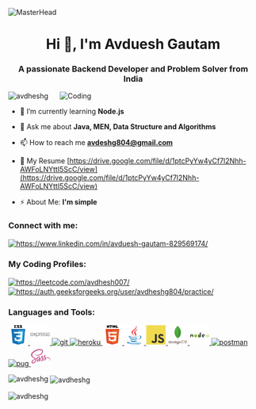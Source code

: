 ![MasterHead](https://www.arkasoftwares.com/blog/wp-content/uploads/2021/01/header_banner-2.jpg)
<h1 align="center">Hi 👋, I'm Avduesh Gautam</h1>
<h3 align="center">A passionate Backend Developer and Problem Solver from India</h3>
<img align="right" alt="Coding" width="400" src="https://www.sarvika.com/wp-content/uploads/2021/03/Backend-Developer-Python-GIF-Dribble.gif">

<p align="left"> <img src="https://komarev.com/ghpvc/?username=avdheshg&label=Profile%20views&color=0e75b6&style=flat" alt="avdheshg" /> </p>

- 🌱 I’m currently learning **Node.js**

- 💬 Ask me about **Java, MEN, Data Structure and Algorithms**

- 📫 How to reach me **avdeshg804@gmail.com**

- 📄 My Resume [https://drive.google.com/file/d/1ptcPyYw4yCf7l2Nhh-AWFoLNYttI5ScC/view](https://drive.google.com/file/d/1ptcPyYw4yCf7l2Nhh-AWFoLNYttI5ScC/view)

- ⚡ About Me: **I'm simple**

<h3 align="left">Connect with me:</h3>
<p align="left">
<a href="https://linkedin.com/in/https://www.linkedin.com/in/avduesh-gautam-829569174/" target="blank"><img align="center" src="https://raw.githubusercontent.com/rahuldkjain/github-profile-readme-generator/master/src/images/icons/Social/linked-in-alt.svg" alt="https://www.linkedin.com/in/avduesh-gautam-829569174/" height="30" width="40" /></a>
<h3 align="left">My Coding Profiles:</h3>
<p align="left">
<a href="https://www.leetcode.com/https://leetcode.com/avdhesh007/" target="blank"><img align="center" src="https://raw.githubusercontent.com/rahuldkjain/github-profile-readme-generator/master/src/images/icons/Social/leet-code.svg" alt="https://leetcode.com/avdhesh007/" height="30" width="40" /></a>
<a href="https://auth.geeksforgeeks.org/user/https://auth.geeksforgeeks.org/user/avdheshg804/practice/" target="blank"><img align="center" src="https://raw.githubusercontent.com/rahuldkjain/github-profile-readme-generator/master/src/images/icons/Social/geeks-for-geeks.svg" alt="https://auth.geeksforgeeks.org/user/avdheshg804/practice/" height="30" width="40" /></a>
</p>

<h3 align="left">Languages and Tools:</h3>
<p align="left"> <a href="https://www.w3schools.com/css/" target="_blank" rel="noreferrer"> <img src="https://raw.githubusercontent.com/devicons/devicon/master/icons/css3/css3-original-wordmark.svg" alt="css3" width="40" height="40"/> </a> <a href="https://expressjs.com" target="_blank" rel="noreferrer"> <img src="https://raw.githubusercontent.com/devicons/devicon/master/icons/express/express-original-wordmark.svg" alt="express" width="40" height="40"/> </a> <a href="https://git-scm.com/" target="_blank" rel="noreferrer"> <img src="https://www.vectorlogo.zone/logos/git-scm/git-scm-icon.svg" alt="git" width="40" height="40"/> </a> <a href="https://heroku.com" target="_blank" rel="noreferrer"> <img src="https://www.vectorlogo.zone/logos/heroku/heroku-icon.svg" alt="heroku" width="40" height="40"/> </a> <a href="https://www.w3.org/html/" target="_blank" rel="noreferrer"> <img src="https://raw.githubusercontent.com/devicons/devicon/master/icons/html5/html5-original-wordmark.svg" alt="html5" width="40" height="40"/> </a> <a href="https://www.java.com" target="_blank" rel="noreferrer"> <img src="https://raw.githubusercontent.com/devicons/devicon/master/icons/java/java-original.svg" alt="java" width="40" height="40"/> </a> <a href="https://developer.mozilla.org/en-US/docs/Web/JavaScript" target="_blank" rel="noreferrer"> <img src="https://raw.githubusercontent.com/devicons/devicon/master/icons/javascript/javascript-original.svg" alt="javascript" width="40" height="40"/> </a> <a href="https://www.mongodb.com/" target="_blank" rel="noreferrer"> <img src="https://raw.githubusercontent.com/devicons/devicon/master/icons/mongodb/mongodb-original-wordmark.svg" alt="mongodb" width="40" height="40"/> </a> <a href="https://nodejs.org" target="_blank" rel="noreferrer"> <img src="https://raw.githubusercontent.com/devicons/devicon/master/icons/nodejs/nodejs-original-wordmark.svg" alt="nodejs" width="40" height="40"/> </a> <a href="https://postman.com" target="_blank" rel="noreferrer"> <img src="https://www.vectorlogo.zone/logos/getpostman/getpostman-icon.svg" alt="postman" width="40" height="40"/> </a> <a href="https://pugjs.org" target="_blank" rel="noreferrer"> <img src="https://cdn.worldvectorlogo.com/logos/pug.svg" alt="pug" width="40" height="40"/> </a> <a href="https://sass-lang.com" target="_blank" rel="noreferrer"> <img src="https://raw.githubusercontent.com/devicons/devicon/master/icons/sass/sass-original.svg" alt="sass" width="40" height="40"/> </a> </p>

<p><img align="left" src="https://github-readme-stats.vercel.app/api/top-langs?username=avdheshg&show_icons=true&locale=en&layout=compact" alt="avdheshg" /></p>

<p>&nbsp;<img align="center" src="https://github-readme-stats.vercel.app/api?username=avdheshg&show_icons=true&locale=en" alt="avdheshg" /></p>

<p><img align="center" src="https://github-readme-streak-stats.herokuapp.com/?user=avdheshg&" alt="avdheshg" /></p>

